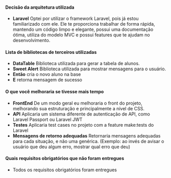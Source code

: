 #### Decisão da arquitetura utilizada
- **Laravel** Optei por utilizar o framework Laravel, pois já estou familiarizado com ele. Ele te proporciona
trabalhar de forma rápida, mantendo um código limpo e elegante, possui uma documentação ótima, utiliza do modelo MVC e possui features que te ajudam no desenvolvimento.
#### Lista de bibliotecas de terceiros utilizadas
- **DataTable** Biblioteca utilizada para gerar a tabela de alunos.
- **Sweet Alert** Biblioteca utilizada para mostrar mensagens para o usuário.
- **Então** cria o novo aluno na base
- **E** retorna mensagem de sucesso
#### O que você melhoraria se tivesse mais tempo
- **FrontEnd** De um modo geral eu melhoraria o front do projeto, melhorando sua estruturação e principalmente a nível de CSS.
- **API** Aplicaria um sistema diferente de autenticação de API, como Laravel Passport ou Laravel JWT
- **Testes** Aplicaria test cases no projeto com a feature make:tests do Laravel
- **Mensagens de retorno adequadas** Retornaria mensagens adequadas para cada situação, e não uma genérica. (Exemplo: ao invés de avisar o usuário que deu algum erro, mostrar qual erro que deu)
#### Quais requisitos obrigatórios que não foram entregues
- Todos os requisitos obrigatórios foram entregues
